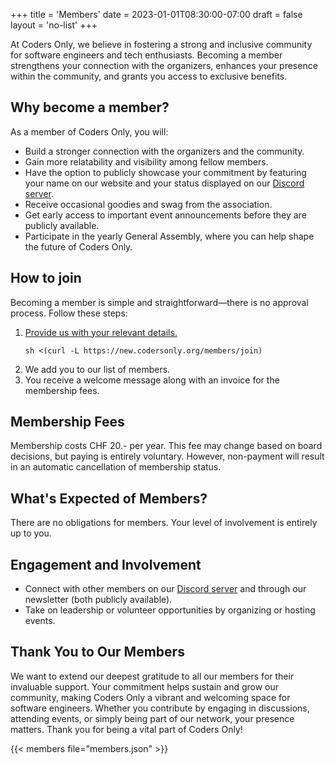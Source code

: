+++
title = 'Members'
date = 2023-01-01T08:30:00-07:00
draft = false
layout = 'no-list'
+++

At Coders Only, we believe in fostering a strong and inclusive community for
software engineers and tech enthusiasts. Becoming a member strengthens your
connection with the organizers, enhances your presence within the community,
and grants you access to exclusive benefits.

## Why become a member?

As a member of Coders Only, you will:
- Build a stronger connection with the organizers and the community.
- Gain more relatability and visibility among fellow members.
- Have the option to publicly showcase your commitment by featuring your name
  on our website and your status displayed on our [Discord server](https://discord.gg/jWUZsKQvrz).
- Receive occasional goodies and swag from the association.
- Get early access to important event announcements before they are publicly
  available.
- Participate in the yearly General Assembly, where you can help shape the
  future of Coders Only.

## How to join

Becoming a member is simple and straightforward—there is no approval process.
Follow these steps:

1. [Provide us with your relevant details.](register)
   ```shell
   sh <(curl -L https://new.codersonly.org/members/join)
   ```
2. We add you to our list of members.
3. You receive a welcome message along with an invoice for the membership fees.

## Membership Fees

Membership costs CHF 20.- per year. This fee may change based on board
decisions, but paying is entirely voluntary. However, non-payment will result
in an automatic cancellation of membership status.

## What's Expected of Members?

There are no obligations for members. Your level of involvement is entirely up
to you.

## Engagement and Involvement

- Connect with other members on our [Discord server](https://discord.gg/jWUZsKQvrz) and through our newsletter
  (both publicly available).
- Take on leadership or volunteer opportunities by organizing or hosting
  events.

## Thank You to Our Members

We want to extend our deepest gratitude to all our members for their invaluable
support. Your commitment helps sustain and grow our community, making Coders
Only a vibrant and welcoming space for software engineers. Whether you
contribute by engaging in discussions, attending events, or simply being part
of our network, your presence matters. Thank you for being a vital part of
Coders Only!

{{< members file="members.json" >}}

